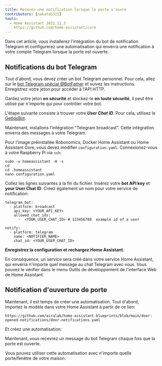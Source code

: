 ```yaml
---
title: Recevez une notification lorsque la porte s'ouvre
contributors: [nakata5321]
tools:   
  - Home Assistant 2022.11.3
    https://github.com/home-assistant/core
---
```


Dans cet article, vous installerez l'intégration du bot de notification Telegram et configurerez une automatisation qui enverra une notification à votre compte Telegram lorsque la porte est ouverte.

## Notifications du bot Telegram

Tout d'abord, vous devez créer un bot Telegram personnel. Pour cela, allez sur le [bot Telegram spécial @BotFather](https://t.me/botfather) et suivez les instructions. 
Enregistrez votre jeton pour accéder à l'API HTTP.

<robo-wiki-video controls :videos="[{src: 'https://static.robonomics.network/wiki/bot-father.mp4', type:'mp4'}]" />

<robo-wiki-note type="warning">

Gardez votre jeton **en sécurité** et stockez-le **en toute sécurité**, il peut être utilisé par n'importe qui pour contrôler votre bot. 

</robo-wiki-note>

L'étape suivante consiste à trouver votre ***User Chat ID***. Pour cela, utilisez le [GetIdsBot](https://t.me/getidsbot). 

<robo-wiki-video controls :videos="[{src: 'https://static.robonomics.network/wiki/get-id-bot.mp4', type:'mp4'}]" />

Maintenant, installons l'intégration "Telegram broadcast". Cette intégration enverra des messages à votre Telegram.

Pour l'image préinstallée Robonomics, Docker Home Assistant ou Home Assistant Core, vous devez modifier `configuration.yaml`. Connexionez-vous à votre Raspberry Pi via `ssh`:

<robo-wiki-video controls :videos="[{src: 'https://static.robonomics.network/wiki/open-config.mp4', type:'mp4'}]" />

<code-helper additionalLine="rasppi_username@rasppi_hostname" >

```shell
sudo -u homeassistant -H -s
cd
cd .homeassistant 
nano configuration.yaml
```

</code-helper >

Collez les lignes suivantes à la fin du fichier. Insérez votre **bot API key** et **your User Chat ID**. Créez également un nom pour votre service de notification:


<code-helper copy >

```shell
telegram_bot:
  - platform: broadcast
    api_key: <YOUR_API_KEY>
    allowed_chat_ids:
      -  <YOUR_USER_CHAT_ID> # 123456789  example id of a user
      
notify:
  - platform: telegram
    name: <NOTIFIER_NAME>
    chat_id: <YOUR_USER_CHAT_ID>
```

</code-helper >

<robo-wiki-video controls :videos="[{src: 'https://static.robonomics.network/wiki/insert-config.mp4', type:'mp4'}]" />

**Enregistrez la configuration et rechargez Home Assistant.**


En conséquence, un service sera créé dans votre service Home Assistant, qui enverra n'importe quel message au chat Telegram avec vous. 
Vous pouvez le vérifier dans le menu Outils de développement de l'interface Web de Home Assistant. 

<robo-wiki-video controls :videos="[{src: 'https://static.robonomics.network/wiki/telegram-result.mp4', type:'mp4'}]" />

##  Notification d'ouverture de porte

Maintenant, il est temps de créer une automatisation. Tout d'abord, importez le modèle dans votre Home Assistant à partir de ce lien:

<code-helper copy>

```shell
https://github.com/airalab/home-assistant-blueprints/blob/main/door-opened-notifications/door-notifications.yaml
```

</code-helper >

<robo-wiki-video controls :videos="[{src: 'https://static.robonomics.network/wiki/insert-blue.mp4', type:'mp4'}]" />

Et créez une automatisation:

<robo-wiki-video controls :videos="[{src: 'https://static.robonomics.network/wiki/create-automation.mp4', type:'mp4'}]" />

Maintenant, vous recevrez un message du bot Telegram chaque fois que la porte est ouverte.

<robo-wiki-note type="okay">
Vous pouvez utiliser cette automatisation avec n'importe quelle porte/fenêtre de votre maison.
</robo-wiki-note>

